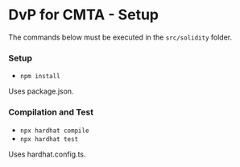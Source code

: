 # DvP for CMTA - Setup

The commands below must be executed in the `src/solidity` folder.

### Setup

- `npm install`

Uses package.json.

### Compilation and Test

- `npx hardhat compile`
- `npx hardhat test`

Uses hardhat.config.ts.

